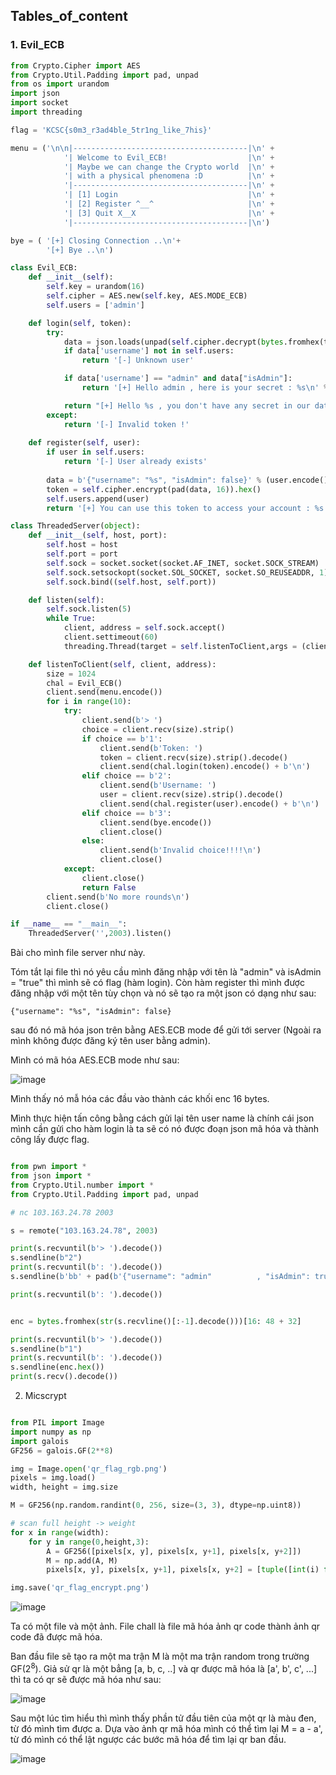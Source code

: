 
Tables_of_content
----------------

### 1. Evil_ECB




```py
from Crypto.Cipher import AES 
from Crypto.Util.Padding import pad, unpad
from os import urandom
import json
import socket
import threading

flag = 'KCSC{s0m3_r3ad4ble_5tr1ng_like_7his}'

menu = ('\n\n|---------------------------------------|\n' +
            '| Welcome to Evil_ECB!                  |\n' +
            '| Maybe we can change the Crypto world  |\n' +
            '| with a physical phenomena :D          |\n' +
            '|---------------------------------------|\n' +
            '| [1] Login                             |\n' +
            '| [2] Register ^__^                     |\n' +
            '| [3] Quit X__X                         |\n' +
            '|---------------------------------------|\n')

bye = ( '[+] Closing Connection ..\n'+
        '[+] Bye ..\n')

class Evil_ECB:
    def __init__(self):
        self.key = urandom(16)
        self.cipher = AES.new(self.key, AES.MODE_ECB)
        self.users = ['admin']

    def login(self, token):
        try:
            data = json.loads(unpad(self.cipher.decrypt(bytes.fromhex(token)), 16).decode())
            if data['username'] not in self.users:
                return '[-] Unknown user'

            if data['username'] == "admin" and data["isAdmin"]:
                return '[+] Hello admin , here is your secret : %s\n' % flag

            return "[+] Hello %s , you don't have any secret in our database" % data['username']
        except:
            return '[-] Invalid token !'
        
    def register(self, user):
        if user in self.users:
            return '[-] User already exists'
 
        data = b'{"username": "%s", "isAdmin": false}' % (user.encode())
        token = self.cipher.encrypt(pad(data, 16)).hex()
        self.users.append(user)
        return '[+] You can use this token to access your account : %s' % token

class ThreadedServer(object):
    def __init__(self, host, port):
        self.host = host
        self.port = port
        self.sock = socket.socket(socket.AF_INET, socket.SOCK_STREAM)
        self.sock.setsockopt(socket.SOL_SOCKET, socket.SO_REUSEADDR, 1)
        self.sock.bind((self.host, self.port))

    def listen(self):
        self.sock.listen(5)
        while True:
            client, address = self.sock.accept()
            client.settimeout(60)
            threading.Thread(target = self.listenToClient,args = (client,address)).start()

    def listenToClient(self, client, address):
        size = 1024
        chal = Evil_ECB()
        client.send(menu.encode())
        for i in range(10):
            try:
                client.send(b'> ')
                choice = client.recv(size).strip()
                if choice == b'1':
                    client.send(b'Token: ')
                    token = client.recv(size).strip().decode()
                    client.send(chal.login(token).encode() + b'\n')
                elif choice == b'2':
                    client.send(b'Username: ')
                    user = client.recv(size).strip().decode()
                    client.send(chal.register(user).encode() + b'\n')
                elif choice == b'3':
                    client.send(bye.encode())
                    client.close()
                else:
                    client.send(b'Invalid choice!!!!\n')
                    client.close()
            except:
                client.close()
                return False
        client.send(b'No more rounds\n')
        client.close()

if __name__ == "__main__":
    ThreadedServer('',2003).listen()

```

Bài cho mình file server như này.

Tóm tắt lại file thì nó yêu cầu mình đăng nhập với tên là "admin" và isAdmin = "true" thì mình sẽ có flag (hàm login). Còn hàm register thì mình được đăng nhập với một tên tùy chọn và nó sẽ tạo ra một json có dạng như sau:

`{"username": "%s", "isAdmin": false}`

sau đó nó mã hóa json trên bằng AES.ECB mode để gửi tới server (Ngoài ra mình không được đăng ký tên user bằng admin).

Mình có mã hóa AES.ECB mode như sau:

![image](https://github.com/MinhFanBoy/KCSC_tranning/assets/145200520/2532b32e-c5d0-41af-8c30-53ab655430e3)

Mình thấy nó mẫ hóa các đầu vào thành các khối enc 16 bytes.

Mình thực hiện tấn công bằng cách gửi lại tên user name là chính cái json mình cần gửi cho hàm login là ta sẽ có nó được đoạn json mã hóa và thành công lấy được flag.

```py

from pwn import *
from json import *
from Crypto.Util.number import *
from Crypto.Util.Padding import pad, unpad

# nc 103.163.24.78 2003

s = remote("103.163.24.78", 2003)

print(s.recvuntil(b'> ').decode())
s.sendline(b"2")
print(s.recvuntil(b': ').decode())
s.sendline(b'bb' + pad(b'{"username": "admin"          , "isAdmin": true}', 16))

print(s.recvuntil(b': ').decode())


enc = bytes.fromhex(str(s.recvline()[:-1].decode()))[16: 48 + 32]

print(s.recvuntil(b'> ').decode())
s.sendline(b"1")
print(s.recvuntil(b': ').decode())
s.sendline(enc.hex())
print(s.recv().decode())


```

2. Micscrypt

```py

from PIL import Image
import numpy as np
import galois
GF256 = galois.GF(2**8)

img = Image.open('qr_flag_rgb.png')
pixels = img.load()
width, height = img.size

M = GF256(np.random.randint(0, 256, size=(3, 3), dtype=np.uint8))

# scan full height -> weight
for x in range(width):
    for y in range(0,height,3):
        A = GF256([pixels[x, y], pixels[x, y+1], pixels[x, y+2]])
        M = np.add(A, M)
        pixels[x, y], pixels[x, y+1], pixels[x, y+2] = [tuple([int(i) for i in j]) for j in M]

img.save('qr_flag_encrypt.png')
```

![image](https://github.com/MinhFanBoy/KCSC_tranning/assets/145200520/6c647279-da66-454d-96f3-22a4fb14d690)

Ta có một file và một ảnh. File chall là file mã hóa ảnh qr code thành ảnh qr code đã được mã hóa.

Ban đầu file sẽ tạo ra một ma trận M là một ma trận random trong trường GF($2 ^ 8$). Giả sử qr là một bẳng [a, b, c, ..] và qr được mã hóa là [a', b', c', ...]
thì ta có qr sẽ được mã hóa như sau:

![image](https://github.com/MinhFanBoy/KCSC_tranning/assets/145200520/1d4e8045-adfc-4b94-94d6-9b9e68fe312a)

Sau một lúc tìm hiểu thì mình thấy phần tử đầu tiên của một qr là màu đen, từ đó mình tìm được a. Dựa vào ảnh qr mã hóa mình có thể tìm lại M = a - a', từ đó mình có thể lật ngược các bước mã hóa để tìm lại qr ban đầu.

![image](https://github.com/MinhFanBoy/KCSC_tranning/assets/145200520/4fe9ad1f-6ee3-4bd0-a776-73229732fe3f)
